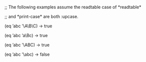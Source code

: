  



;; The following examples assume the readtable case of \*readtable\* 



;; and \*print-case\* are both :upcase. 



(eq ’abc ’\A\B\C) → true 



(eq ’abc ’a\Bc) → true 



(eq ’abc ’\ABC) → true 



(eq ’abc ’\abc) → false 




